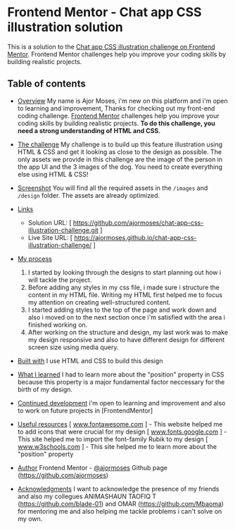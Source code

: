 # Frontend Mentor - Chat app CSS illustration solution

This is a solution to the [Chat app CSS illustration challenge on Frontend Mentor](https://www.frontendmentor.io/challenges/chat-app-css-illustration-O5auMkFqY). Frontend Mentor challenges help you improve your coding skills by building realistic projects. 

## Table of contents
  - [Overview](#overview)
    My name is Ajor Moses, i'm new on this platform and i'm open to learning and improvement, Thanks for checking out my front-end coding challenge.
    [Frontend Mentor](https://www.frontendmentor.io) challenges help you improve your coding skills by building realistic projects.
    **To do this challenge, you need a strong understanding of HTML and CSS.**

  - [The challenge](#The-challenge)
    My challenge is to build up this feature illustration using HTML & CSS and get it looking as close to the design as possible.
    The only assets we provide in this challenge are the image of the person in the app UI and the 3 images of the dog. You need to create everything else using HTML & CSS!

  - [Screenshot](#screenshot)
    You will find all the required assets in the `/images` and `/design` folder. The assets are already optimized.

  - [Links](#links)
    - Solution URL:   [ https://github.com/ajormoses/chat-app-css-illustration-challenge.git ]
    - Live Site URL:  [ https://ajormoses.github.io/chat-app-css-illustration-challenge/     ]

  - [My process](#my-process)
    1. I started by looking through the designs to start planning out how i will tackle the project. 
    2. Before adding any styles in my css file, i made sure i structure the content in my HTML file. Writing my HTML first helped me to focus my attention on creating well-structured content.
    3. I started adding styles to the top of the page and work down and also i moved on to the next section once i'm satisfied with the area i finished working on.
    4. After working on the structure and design, my last work was to make my design responsive and also to have different design for different screen size using media query. 

  - [Built with](#built-with)
    I use HTML and CSS to build this design 

  - [What I learned](#what-i-learned)
    I had to learn more about the "position" property in CSS because this property is a major fundamental factor neccessary for the birth of my design.

  - [Continued development](#continued-development)
    i'm open to learning and improvement and also to work on future projects in [FrontendMentor]

  - [Useful resources](#useful-resources)
    [ www.fontawesome.com ] - This website helped me to add icons that were crucial for my design
    [ www.fonts.google.com ] - This site helped me to import the font-family Rubik to my design
    [ www.w3schools.com ] - This site helped me to learn more about the "position" property

  - [Author](#author)
    Frontend Mentor - [@ajormoses](https://www.frontendmentor.io/profile/ajormoses)
    Github page (https://github.com/ajormoses)

  - [Acknowledgments](#acknowledgments)
    I want to acknowledge the presence of my friends and also my collegues ANIMASHAUN TAOFIQ T (https://github.com/blade-01) and OMAR (https://github.com/Mbaoma) for mentoring me and also helping me tackle problems i can't solve on my own.
